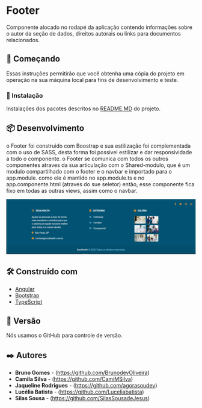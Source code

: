 # Footer

Componente alocado no rodapé da aplicação contendo informações sobre o autor da seção de dados, direitos autorais ou links para documentos relacionados.


## 🚀 Começando


Essas instruções permitirão que você obtenha uma cópia do projeto em operação na sua máquina local para fins de desenvolvimento e teste.


### 🔧 Instalação



Instalações dos pacotes descritos no <a href="/README.md">README.MD</a> do projeto.


## 📦 Desenvolvimento


  <p>
        o Footer foi construido com Boostrap e sua estilização foi complementada com o uso de SASS, desta forma foi possivel estilizar e dar responsividade a todo o componente. o Footer se comunica com todos os outros componentes atraves da sua articulação com o Shared-modulo, que é um modulo compartilhado com o footer e o navbar e importado para o app.module. como ele é mantido no app.module.ts e no app.componente.html (atraves do sue seletor) então, esse componente fica fixo em todas as outras views, assim como o navbar.
  </p>

   <img src="./assets/footer.png">

## 🛠️ Construído com

- [Angular](https://angular.io/)
- [Bootstrap](https://getbootstrap.com/docs/5.1/getting-started/introduction/)
- [TypeScript](https://www.typescriptlang.org/)

## 📌 Versão

Nós usamos o GitHub para controle de versão.

## ✒️ Autores

- **Bruno Gomes** - (https://github.com/BrunodevOliveira)
- **Camila Silva** - (https://github.com/CamiMSilva)
- **Jaqueline Rodrigues** - (https://github.com/agorasoudev)
- **Lucélia Batista** - (https://github.com/Luceliabatista)
- **Silas Sousa** - (https://github.com/SilasSousadeJesus)
